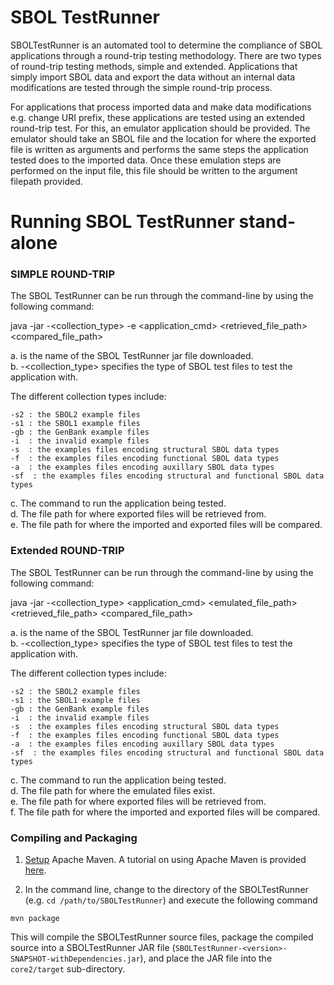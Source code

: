 SBOL TestRunner
=============

SBOLTestRunner is an automated tool to determine the compliance of SBOL applications through a round-trip testing methodology.
There are two types of round-trip testing methods, simple and extended. Applications that simply import SBOL data and export the data
without an internal data modifications are tested through the simple round-trip process. 

For applications that process imported data and make data modifications e.g. change URI prefix, these applications are tested 
using an extended round-trip test. For this, an emulator application should be provided. The emulator should take an SBOL file and the location for where the
exported file is written as arguments and performs the same steps the application tested does to the imported data. Once these emulation steps are performed on 
the input file, this file should be written to the argument filepath provided.

Running SBOL TestRunner stand-alone
=================================

### SIMPLE ROUND-TRIP

The SBOL TestRunner can be run through the command-line by using the following command: 

  java -jar <jarFileName> -<collection_type> -e <application_cmd> <retrieved_file_path> <compared_file_path>

a. <jarFileName> is the name of the SBOL TestRunner jar file downloaded. <br />
b. -<collection_type> specifies the type of SBOL test files to test the application with. <br />

The different collection types include: 

	-s2 : the SBOL2 example files 
	-s1 : the SBOL1 example files 
	-gb : the GenBank example files 
	-i  : the invalid example files 
	-s  : the examples files encoding structural SBOL data types 
	-f  : the examples files encoding functional SBOL data types 
	-a  : the examples files encoding auxillary SBOL data types
	-sf  : the examples files encoding structural and functional SBOL data types
	
c. The command to run the application being tested. <br />
d. The file path for where exported files will be retrieved from. <br />
e. The file path for where the imported and exported files will be compared. <br />

### Extended ROUND-TRIP

The SBOL TestRunner can be run through the command-line by using the following command: 

  java -jar <jarFileName> -<collection_type> <application_cmd> <emulated_file_path> <retrieved_file_path> <compared_file_path>

a. <jarFileName> is the name of the SBOL TestRunner jar file downloaded. <br />
b. -<collection_type> specifies the type of SBOL test files to test the application with. <br />

The different collection types include: 

	-s2 : the SBOL2 example files
	-s1 : the SBOL1 example files
	-gb : the GenBank example files
	-i  : the invalid example files 
	-s  : the examples files encoding structural SBOL data types
	-f  : the examples files encoding functional SBOL data types
	-a  : the examples files encoding auxillary SBOL data types
	-sf  : the examples files encoding structural and functional SBOL data types
	
c. The command to run the application being tested. <br />
d. The file path for where the emulated files exist. <br />
e. The file path for where exported files will be retrieved from. <br />
f. The file path for where the imported and exported files will be compared. <br />


### Compiling and Packaging 

1. [Setup](http://maven.apache.org/download.cgi) Apache Maven. A tutorial on using Apache Maven is provided [here](http://maven.apache.org/guides/getting-started/index.html).

2. In the command line, change to the directory of the SBOLTestRunner (e.g. ```cd /path/to/SBOLTestRunner```) and execute the following command

```
mvn package
```

This will compile the SBOLTestRunner source files, package the compiled source into a SBOLTestRunner JAR file (```SBOLTestRunner-<version>-SNAPSHOT-withDependencies.jar```), and place the JAR file into the ```core2/target``` sub-directory. 
